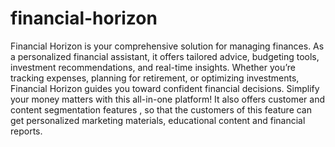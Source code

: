 # financial-horizon
Financial Horizon is your comprehensive solution for managing finances. As a personalized financial assistant, it offers tailored advice, budgeting tools, investment recommendations, and real-time insights. Whether you’re tracking expenses, planning for retirement, or optimizing investments, Financial Horizon guides you toward confident financial decisions. Simplify your money matters with this all-in-one platform! 
It also offers customer and content segmentation features , so that the customers of this feature can get personalized marketing materials, educational content and financial reports.
